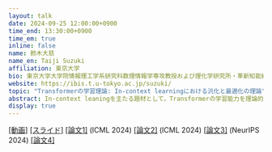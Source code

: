 ```yaml
---
layout: talk
date: 2024-09-25 12:00:00+0900
time_end: 13:30:00+0900
time_em: true
inline: false
name: 鈴木大慈
name_en: Taiji Suzuki
affiliation: 東京大学
bio: 東京大学大学院情報理工学系研究科数理情報学専攻教授および理化学研究所・革新知能統合研究センター・深層学習理論チーム・チームリーダー．深層学習を含む様々な学習機構について理論的側面から研究を進めている．より少ないデータでより精度良く学習するにはどうすればよいか．学習理論を通じて各種学習手法の性能を解明し複雑な学習過程の本質への理解を深め，さらに理論をもとに新しい機械学習手法の構築や応用への還元を行っている．また，確率的最適化などの方法論により大規模かつ複雑な機械学習問題を効率的に解く手法の開発も行っている．
website: https://ibis.t.u-tokyo.ac.jp/suzuki/
topic: "Transformerの学習理論: In-context learningにおける汎化と最適化の理論"
abstract: In-context leaningを主たる題材として，Transformerの学習能力を理論的に明らかにする最近の理論研究を紹介する．まず表現力の理論として，Transformerは非等方的滑らかさを持つ関数を近似できること，および自己回帰的データを学習できることを紹介する．同様の結果が状態空間モデルを用いても実現できることを紹介する．次に最適化理論として，非線形特徴学習の最適化が可能であることを示し，真の関数の情報指数によって計算効率が評価できることを示す．時間があれば，統計理論としてin-context learningにおいてminimax最適性を満たすことも紹介する．
display: true
---
```


[[動画]](https://www.youtube.com/watch?v=JAjzD1Wpa7M) [[スライド]](https://drive.google.com/file/d/1PNpFAEMSviXvXtqPiGR30tWEG_2uAuoa/view?usp=sharing) [[論文1]](https://proceedings.mlr.press/v235/sander24a.html) (ICML 2024) [[論文2]](https://proceedings.mlr.press/v235/kim24af.html) (ICML 2024) [[論文3]](https://openreview.net/forum?id=hlcmJRzuUG) (NeurIPS 2024) [[論文4]](https://arxiv.org/abs/2405.19036)
